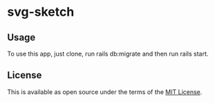 # svg-sketch

## Usage
To use this app, just clone, run rails db:migrate and then run rails start. 

## License

This is available as open source under the terms of the [MIT License](https://opensource.org/licenses/MIT).
